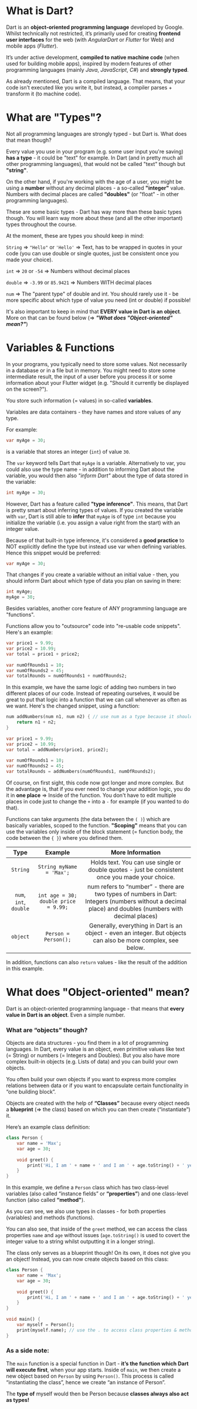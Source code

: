 # What is Dart?

Dart is an **object-oriented programming language** developed by Google. Whilst technically not restricted, it’s primarily used for creating **frontend user interfaces** for the web (with *AngularDart* or *Flutter* for Web) and mobile apps (*Flutter*).

It’s under active development, **compiled to native machine code** (when used for building mobile apps), inspired by modern features of other programming languages (mainly *Java*, *JavaScript*, *C#*) and **strongly typed**.

As already mentioned, Dart is a compiled language. That means, that your code isn’t executed like you write it, but instead, a compiler parses + transform it (to machine code).

# What are "Types"?

Not all programming languages are strongly typed - but Dart is. What does that mean though?

Every value you use in your program (e.g. some user input you're saving) **has a type** - it could be "text" for example. In Dart (and in pretty much all other programming languages), that would not be called "text" though but **"string"**.

On the other hand, if you're working with the age of a user, you might be using a **number** without any decimal places - a so-called **"integer"** value. Numbers with decimal places are called **"doubles"** (or "float" - in other programming languages).

These are some basic types - Dart has way more than these basic types though. You will learn way more about these (and all the other important) types throughout the course.

At the moment, these are types you should keep in mind:

`String` => `"Hello"` or `'Hello'` => Text, has to be wrapped in quotes in your code (you can use double or single quotes, just be consistent once you made your choice).

`int` => `20` or `-54` => Numbers without decimal places

`double` => `-3.99` or `85.9421` => Numbers WITH decimal places

`num` => The "parent type" of double and int. You should rarely use it - be more specific about which type of value you need (int or double) if possible!

It's also important to keep in mind that **EVERY value in Dart is an object**. More on that can be found below (=> ***"What does "Object-oriented" mean?"***)

# Variables & Functions

In your programs, you typically need to store some values. Not necessarily in a database or in a file but in memory. You might need to store some intermediate result, the input of a user before you process it or some information about your Flutter widget (e.g. "Should it currently be displayed on the screen?").

You store such information (= values) in so-called **variables**.

Variables are data containers - they have names and store values of any type.

For example:

```dart
var myAge = 30;
```
is a variable that stores an integer (`int`) of value `30`.

The `var` keyword tells Dart that `myAge` is a variable. Alternatively to var, you could also use the type name - in addition to informing Dart about the variable, you would then also *"inform Dart"* about the type of data stored in the variable:

```dart
int myAge = 30;
```

However, Dart has a feature called **"type inference"**. This means, that Dart is pretty smart about inferring types of values. If you created the variable with `var`, Dart is still able to **infer** that `myAge` is of type `int` because you initialize the variable (i.e. you assign a value right from the start) with an integer value.

Because of that built-in type inference, it's considered a **good practice** to NOT explicitly define the type but instead use var when defining variables. Hence this snippet would be preferred:

```dart
var myAge = 30;
```

That changes if you create a variable without an initial value - then, you should inform Dart about which type of data you plan on saving in there:

```dart
int myAge;
myAge = 30;
```

Besides variables, another core feature of ANY programming language are "functions".

Functions allow you to "outsource" code into "re-usable code snippets". Here's an example:

```dart
var price1 = 9.99;
var price2 = 10.99;
var total = price1 + price2;
 
var numOfRounds1 = 10;
var numOfRounds2 = 45;
var totalRounds = numOfRounds1 + numOfRounds2;
```

In this example, we have the same logic of adding two numbers in two different places of our code. Instead of repeating ourselves, it would be great to put that logic into a function that we can call whenever as often as we want. Here's the changed snippet, using a function:

```dart
num addNumbers(num n1, num n2) { // use num as a type because it should work with int and double
    return n1 + n2;
}
 
var price1 = 9.99;
var price2 = 10.99;
var total = addNumbers(price1, price2);
 
var numOfRounds1 = 10;
var numOfRounds2 = 45;
var totalRounds = addNumbers(numOfRounds1, numOfRounds2);
```

Of course, on first sight, this code now got longer and more complex. But the advantage is, that if you ever need to change your addition logic, you do it in **one place** => Inside of the function. You don't have to edit multiple places in code just to change the `+` into a `-` for example (if you wanted to do that).

Functions can take arguments (the data between the `( )`) which are basically variables, scoped to the function. **"Scoping"** means that you can use the variables only inside of the block statement (= function body, the code between the `{ }`) where you defined them.

| Type | Example | More Information |
|:---:|:---:|:---:|
| `String` | `String myName = 'Max';` | Holds text. You can use single or double quotes - just be consistent once you made your choice. |
| `num`, `int`, `double` | `int age = 30;` `double price = 9.99;`  | num refers to “number” - there are two types of numbers in Dart: Integers (numbers without a decimal place) and doubles (numbers with decimal places) |
| `object` | `Person = Person();` | Generally, everything in Dart is an object - even an integer. But objects can also be more complex, see below. |

In addition, functions can also `return` values - like the result of the addition in this example.

# What does "Object-oriented" mean?

Dart is an object-oriented programming language - that means that **every value in Dart is an object**. Even a simple number.

### What are “objects” though?

Objects are data structures - you find them in a lot of programming languages. In Dart, every value is an object, even primitive values like text (= String) or numbers (= Integers and Doubles). But you also have more complex built-in objects (e.g. Lists of data) and you can build your own objects.

You often build your own objects if you want to express more complex relations between data or if you want to encapsulate certain functionality in “one building block”.

Objects are created with the help of **“Classes”** because every object needs a **blueprint** (=> the class) based on which you can then create (“instantiate”) it.

Here’s an example class definition:

```dart
class Person {
    var name = 'Max';
    var age = 30;
 
    void greet() {
        print('Hi, I am ' + name + ' and I am ' + age.toString() + ' years old!';
    }
}
```

In this example, we define a `Person` class which has two class-level variables (also called “instance fields” or **“properties”**) and one class-level function (also called **“method"**).

As you can see, we also use types in classes - for both properties (variables) and methods (functions).

You can also see, that inside of the `greet` method, we can access the class properties `name` and `age` without issues (`age.toString()` is used to covert the integer value to a string whilst outputting it in a longer string).

The class only serves as a blueprint though! On its own, it does not give you an object! Instead, you can now create objects based on this class:

```dart
class Person {
    var name = 'Max';
    var age = 30;
 
    void greet() {
        print('Hi, I am ' + name + ' and I am ' + age.toString() + ' years old!';
    }
}
 
void main() {
    var myself = Person();
    print(myself.name); // use the . to access class properties & methods
}
```

### As a side note: 

The `main` function is a special function in Dart - **it’s the function which Dart will execute first**, when your app starts.
Inside of `main`, we then create a new object based on `Person` by using `Person()`. This process is called “instantiating the class”, hence we create “an instance of Person”.

The **type of** myself would then be Person because **classes always also act as types!**